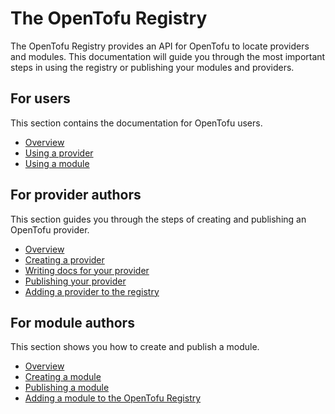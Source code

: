 # The OpenTofu Registry

The OpenTofu Registry provides an API for OpenTofu to locate providers and modules. This documentation will guide you through the most important steps in using the registry or publishing your modules and providers.

## For users

This section contains the documentation for OpenTofu users.

- [Overview](/docs/users)
- [Using a provider](/docs/users/providers)
- [Using a module](/docs/users/modules)

## For provider authors

This section guides you through the steps of creating and publishing an OpenTofu provider.

- [Overview](/docs/providers)
- [Creating a provider](/docs/providers/creating)
- [Writing docs for your provider](/docs/providers/docs)
- [Publishing your provider](/docs/providers/publishing)
- [Adding a provider to the registry](/docs/providers/adding)

## For module authors

This section shows you how to create and publish a module.

- [Overview](/docs/modules)
- [Creating a module](/docs/modules/creating)
- [Publishing a module](/docs/modules/publishing)
- [Adding a module to the OpenTofu Registry](/docs/modules/adding)
